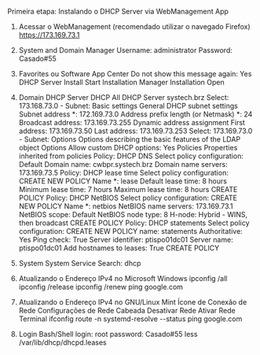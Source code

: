 Primeira etapa: Instalando o DHCP Server via WebManagement App
01. Acessar o WebManagement (recomendado utilizar o navegado Firefox)
		https://173.169.73.1

02. System and Domain Manager
		Username: administrator
		Password: Casado#55

03. Favorites ou Software
		App Center
			Do not show this message again: Yes
				DHCP Server
					Install
						Start Installation
						Manager Installation
						Open

04. Domain
		DHCP Server
			DHCP
				All DHCP Server
					systech.brz 
						Select: 173.168.73.0 - Subnet: <Edit>
							Basic settings
								General DHCP subnet settings
									Subnet address *: 172.169.73.0
									Address prefix length (or Netmask) *: 24
									Broadcast address: 173.169.73.255
									Dynamic address assignment
										First address: 173.169.73.50
										Last address: 173.169.73.253
							<Save>
						Select: 173.169.73.0 - Subnet: <Edit>
							Options
								Options describing the basic features of the LDAP object
									Options
										Allow custom DHCP options: Yes
							Policies
								Properties inherited from policies
									Policy: DHCP DNS 
										Select policy configuration: Default
										Domain name: cwbpr.systech.brz 
										Domain name servers: 173.169.73.5
									Policy: DHCP lease time
										Select policy configuration: CREATE NEW POLICY
											Name *: lease
											Default lease time: 8 hours
											Minimum lease time: 7 hours
											Maximum lease time: 8 hours
										CREATE POLICY
									Policy: DHCP NetBIOS
										Select policy configuration: CREATE NEW POLICY
											Name *: netbios
											NetBIOS name servers: 173.169.73.1
											NetBIOS scope: Default
											NetBIOS node type: 8 H-node: Hybrid - WINS, then broadcast
										CREATE POLICY
									Policy: DHCP statements
										Select policy configuration: CREATE NEW POLICY
											name: statements
											Authoritative: Yes
											Ping check: True
											Server identifier: ptispo01dc01
											Server name: ptispo01dc01
											Add hostnames to leases: True
										CREATE POLICY
								<Save>

05. System
		System Service
			Search: dhcp <Enter>

06. Atualizando o Endereço IPv4 no Microsoft Windows
ipconfig /all 
ipconfig /release
ipconfig /renew
ping google.com

07. Atualizando o Endereço IPv4 no GNU/Linux Mint
Ícone de Conexão de Rede 
	Configurações de Rede 
		Cabeada
			Desativar Rede
			Ativar Rede
Terminal
	ifconfig
	route -n 
	systemd-resolve --status
	ping google.com

08. Login Bash/Shell
		login: root <Enter>
		password: Casado#55 <Enter>
			less /var/lib/dhcp/dhcpd.leases

 